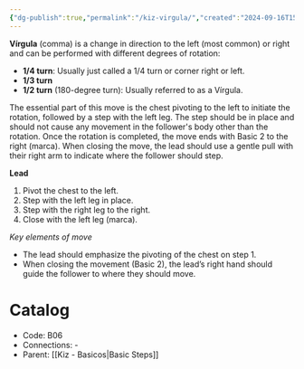 ```yaml
---
{"dg-publish":true,"permalink":"/kiz-virgula/","created":"2024-09-16T15:22:12.617-04:00","updated":"2024-09-26T11:38:54.143-04:00"}
---
```



**Vírgula** (comma) is a change in direction to the left (most common) or right and can be performed with different degrees of rotation:

- **1/4 turn**: Usually just called a 1/4 turn or corner right or left.
- **1/3 turn**
- **1/2 turn** (180-degree turn): Usually referred to as a Vírgula.

The essential part of this move is the chest pivoting to the left to initiate the rotation, followed by a step with the left leg. The step should be in place and should not cause any movement in the follower's body other than the rotation. Once the rotation is completed, the move ends with Basic 2 to the right (marca). When closing the move, the lead should use a gentle pull with their right arm to indicate where the follower should step.

**Lead**
1. Pivot the chest to the left.
2. Step with the left leg in place.
3. Step with the right leg to the right.
4. Close with the left leg (marca).

*Key elements of move*
- The lead should emphasize the pivoting of the chest on step 1.
- When closing the movement (Basic 2), the lead’s right hand should guide the follower to where they should move.

# Catalog

- Code: B06
- Connections: -
- Parent: [[Kiz - Basicos\|Basic Steps]]